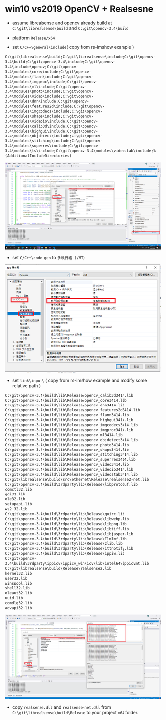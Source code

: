 # win10 vs2019 OpenCV + Realsesne

- assume librealsense and opencv already build at `C:\git\librealsense\build` and `C:\git\opencv-3.4\build`

- platform `Release/x64`

- set `C/C++\general\include`( copy from rs-imshow example )

```
C:\git\librealsense\build;C:\git\librealsense\include;C:\git\opencv-3.4\build;C:\git\opencv-3.4\include;C:\git\opencv-3.4\include\opencv;C:\git\opencv-3.4\modules\core\include;C:\git\opencv-3.4\modules\flann\include;C:\git\opencv-3.4\modules\imgproc\include;C:\git\opencv-3.4\modules\ml\include;C:\git\opencv-3.4\modules\photo\include;C:\git\opencv-3.4\modules\video\include;C:\git\opencv-3.4\modules\dnn\include;C:\git\opencv-3.4\modules\features2d\include;C:\git\opencv-3.4\modules\imgcodecs\include;C:\git\opencv-3.4\modules\shape\include;C:\git\opencv-3.4\modules\videoio\include;C:\git\opencv-3.4\modules\calib3d\include;C:\git\opencv-3.4\modules\highgui\include;C:\git\opencv-3.4\modules\objdetect\include;C:\git\opencv-3.4\modules\stitching\include;C:\git\opencv-3.4\modules\superres\include;C:\git\opencv-3.4\modules\ts\include;C:\git\opencv-3.4\modules\videostab\include;%(AdditionalIncludeDirectories)
```
![vs include](./docs/vsproject-include.png)

- set `C/C++\code gen` to `多執行緒 (/MT)`

![vs codegen](./docs/vsproject-codegen.png)

- set `link\input\` ( copy from rs-imshow example and modify some relative path )
```
C:\git\opencv-3.4\build\lib\Release\opencv_calib3d3414.lib
C:\git\opencv-3.4\build\lib\Release\opencv_core3414.lib
C:\git\opencv-3.4\build\lib\Release\opencv_dnn3414.lib
C:\git\opencv-3.4\build\lib\Release\opencv_features2d3414.lib
C:\git\opencv-3.4\build\lib\Release\opencv_flann3414.lib
C:\git\opencv-3.4\build\lib\Release\opencv_highgui3414.lib
C:\git\opencv-3.4\build\lib\Release\opencv_imgcodecs3414.lib
C:\git\opencv-3.4\build\lib\Release\opencv_imgproc3414.lib
C:\git\opencv-3.4\build\lib\Release\opencv_ml3414.lib
C:\git\opencv-3.4\build\lib\Release\opencv_objdetect3414.lib
C:\git\opencv-3.4\build\lib\Release\opencv_photo3414.lib
C:\git\opencv-3.4\build\lib\Release\opencv_shape3414.lib
C:\git\opencv-3.4\build\lib\Release\opencv_stitching3414.lib
C:\git\opencv-3.4\build\lib\Release\opencv_superres3414.lib
C:\git\opencv-3.4\build\lib\Release\opencv_video3414.lib
C:\git\opencv-3.4\build\lib\Release\opencv_videoio3414.lib
C:\git\opencv-3.4\build\lib\Release\opencv_videostab3414.lib
C:\git\librealsense\build\src\ethernet\Release\realsense2-net.lib
C:\git\opencv-3.4\build\3rdparty\lib\Release\libprotobuf.lib
comctl32.lib
gdi32.lib
ole32.lib
setupapi.lib
ws2_32.lib
C:\git\opencv-3.4\build\3rdparty\lib\Release\quirc.lib
C:\git\opencv-3.4\build\3rdparty\lib\Release\libwebp.lib
C:\git\opencv-3.4\build\3rdparty\lib\Release\libpng.lib
C:\git\opencv-3.4\build\3rdparty\lib\Release\libtiff.lib
C:\git\opencv-3.4\build\3rdparty\lib\Release\libjasper.lib
C:\git\opencv-3.4\build\3rdparty\lib\Release\IlmImf.lib
C:\git\opencv-3.4\build\3rdparty\lib\Release\zlib.lib
C:\git\opencv-3.4\build\3rdparty\lib\Release\ittnotify.lib
C:\git\opencv-3.4\build\3rdparty\lib\Release\ippiw.lib
C:\git\opencv-3.4\build\3rdparty\ippicv\ippicv_win\icv\lib\intel64\ippicvmt.lib
C:\git\librealsense\build\Release\realsense2.lib
kernel32.lib
user32.lib
winspool.lib
shell32.lib
oleaut32.lib
uuid.lib
comdlg32.lib
advapi32.lib
```
![vs codegen](./docs/vsproject-lib.png)

- copy `realsense.dll` and `realsense-net.dll` from `C:\git\librealsense\build\Release` to your project `x64` folder.